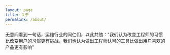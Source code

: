 ```yaml
---
layout: page
title: 关于
permalink: /about/
---
```


无意间看到一句话，运维行业的同仁们，以此共勉："我们认为改变工程师的习惯比改变用户的习惯更有挑战，我们也认为做出工程师认可的工具比做出用户喜欢的产品更有影响"